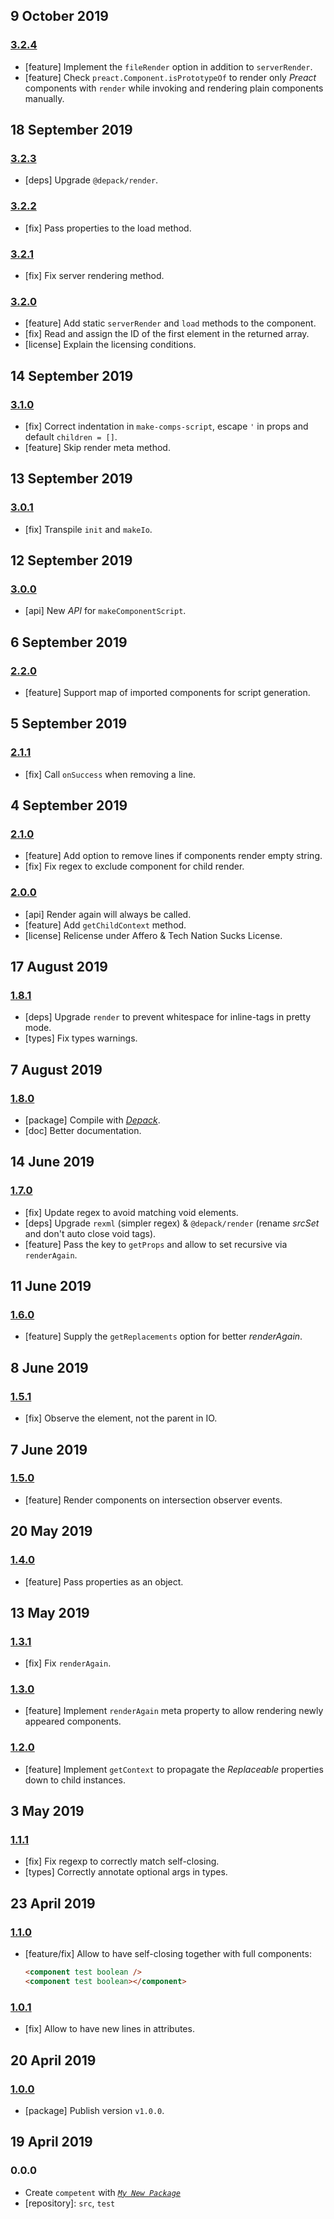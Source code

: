 ## 9 October 2019

### [3.2.4](https://github.com/artdecocode/competent/compare/v3.2.3...v3.2.4)

- [feature] Implement the `fileRender` option in addition to `serverRender`.
- [feature] Check `preact.Component.isPrototypeOf` to render only _Preact_ components with `render` while invoking and rendering plain components manually.

## 18 September 2019

### [3.2.3](https://github.com/artdecocode/competent/compare/v3.2.2...v3.2.3)

- [deps] Upgrade `@depack/render`.

### [3.2.2](https://github.com/artdecocode/competent/compare/v3.2.1...v3.2.2)

- [fix] Pass properties to the load method.

### [3.2.1](https://github.com/artdecocode/competent/compare/v3.2.0...v3.2.1)

- [fix] Fix server rendering method.

### [3.2.0](https://github.com/artdecocode/competent/compare/v3.1.0...v3.2.0)

- [feature] Add static `serverRender` and `load` methods to the component.
- [fix] Read and assign the ID of the first element in the returned array.
- [license] Explain the licensing conditions.

## 14 September 2019

### [3.1.0](https://github.com/artdecocode/competent/compare/v3.0.1...v3.1.0)

- [fix] Correct indentation in `make-comps-script`, escape `'` in props and default `children = []`.
- [feature] Skip render meta method.

## 13 September 2019

### [3.0.1](https://github.com/artdecocode/competent/compare/v3.0.0...v3.0.1)

- [fix] Transpile `init` and `makeIo`.

## 12 September 2019

### [3.0.0](https://github.com/artdecocode/competent/compare/v2.2.0...v3.0.0)

- [api] New _API_ for `makeComponentScript`.

## 6 September 2019

### [2.2.0](https://github.com/artdecocode/competent/compare/v2.1.1...v2.2.0)

- [feature] Support map of imported components for script generation.

## 5 September 2019

### [2.1.1](https://github.com/artdecocode/competent/compare/v2.1.0...v2.1.1)

- [fix] Call `onSuccess` when removing a line.

## 4 September 2019

### [2.1.0](https://github.com/artdecocode/competent/compare/v2.0.0...v2.1.0)

- [feature] Add option to remove lines if components render empty string.
- [fix] Fix regex to exclude component for child render.

### [2.0.0](https://github.com/artdecocode/competent/compare/v1.8.1...v2.0.0)

- [api] Render again will always be called.
- [feature] Add `getChildContext` method.
- [license] Relicense under Affero & Tech Nation Sucks License.

## 17 August 2019

### [1.8.1](https://github.com/artdecocode/competent/compare/v1.8.0...v1.8.1)

- [deps] Upgrade `render` to prevent whitespace for inline-tags in pretty mode.
- [types] Fix types warnings.

## 7 August 2019

### [1.8.0](https://github.com/artdecocode/competent/compare/v1.7.0...v1.8.0)

- [package] Compile with [_Depack_](https://compiler.page).
- [doc] Better documentation.

## 14 June 2019

### [1.7.0](https://github.com/artdecocode/competent/compare/v1.6.0...v1.7.0)

- [fix] Update regex to avoid matching void elements.
- [deps] Upgrade `rexml` (simpler regex) & `@depack/render` (rename _srcSet_ and don't auto close void tags).
- [feature] Pass the key to `getProps` and allow to set recursive via `renderAgain`.

## 11 June 2019

### [1.6.0](https://github.com/artdecocode/competent/compare/v1.5.1...v1.6.0)

- [feature] Supply the `getReplacements` option for better _renderAgain_.

## 8 June 2019

### [1.5.1](https://github.com/artdecocode/competent/compare/v1.5.0...v1.5.1)

- [fix] Observe the element, not the parent in IO.

## 7 June 2019

### [1.5.0](https://github.com/artdecocode/competent/compare/v1.4.0...v1.5.0)

- [feature] Render components on intersection observer events.

## 20 May 2019

### [1.4.0](https://github.com/artdecocode/competent/compare/v1.3.1...v1.4.0)

- [feature] Pass properties as an object.

## 13 May 2019

### [1.3.1](https://github.com/artdecocode/competent/compare/v1.3.0...v1.3.1)

- [fix] Fix `renderAgain`.

### [1.3.0](https://github.com/artdecocode/competent/compare/v1.2.0...v1.3.0)

- [feature] Implement `renderAgain` meta property to allow rendering newly appeared components.

### [1.2.0](https://github.com/artdecocode/competent/compare/v1.1.1...v1.2.0)

- [feature] Implement `getContext` to propagate the _Replaceable_ properties down to child instances.

## 3 May 2019

### [1.1.1](https://github.com/artdecocode/competent/compare/v1.1.0...v1.1.1)

- [fix] Fix regexp to correctly match self-closing.
- [types] Correctly annotate optional args in types.

## 23 April 2019

### [1.1.0](https://github.com/artdecocode/competent/compare/v1.0.1...v1.1.0)

- [feature/fix] Allow to have self-closing together with full components:
    ```html
    <component test boolean />
    <component test boolean></component>
  ```

### [1.0.1](https://github.com/artdecocode/competent/compare/v1.0.0...v1.0.1)

- [fix] Allow to have new lines in attributes.

## 20 April 2019

### [1.0.0](https://github.com/artdecocode/competent/compare/v0.0.0-pre...v1.0.0)

- [package] Publish version `v1.0.0`.

## 19 April 2019

### 0.0.0

- Create `competent` with _[`My New Package`](https://mnpjs.org)_
- [repository]: `src`, `test`